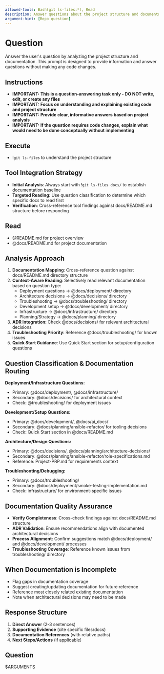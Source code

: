 ```yaml
---
allowed-tools: Bash(git ls-files:*), Read
description: Answer questions about the project structure and documentation without coding
argument-hint: [Repo question]
---
```


# Question

Answer the user's question by analyzing the project structure and documentation. This prompt is designed to provide information and answer questions without making any code changes.

## Instructions

- **IMPORTANT: This is a question-answering task only - DO NOT write, edit, or create any files**
- **IMPORTANT: Focus on understanding and explaining existing code and project structure**
- **IMPORTANT: Provide clear, informative answers based on project analysis**
- **IMPORTANT: If the question requires code changes, explain what would need to be done conceptually without implementing**

## Execute

- !`git ls-files` to understand the project structure

## Tool Integration Strategy

- **Initial Analysis**: Always start with !`git ls-files docs/` to establish documentation baseline
- **Targeted Reading**: Use question classification to determine which specific docs to read first
- **Verification**: Cross-reference tool findings against docs/README.md structure before responding

## Read

- @README.md for project overview
- @docs/README.md for project documentation

## Analysis Approach

1. **Documentation Mapping**: Cross-reference question against docs/README.md directory structure
2. **Context-Aware Reading**: Selectively read relevant documentation based on question type:
   - Deployment questions → @docs/deployment/ directory
   - Architecture decisions → @docs/decisions/ directory
   - Troubleshooting → @docs/troubleshooting/ directory
   - Development setup → @docs/development/ directory
   - Infrastructure → @docs/infrastructure/ directory
   - Planning/Strategy → @docs/planning/ directory
3. **ADR Integration**: Check @docs/decisions/ for relevant architectural decisions
4. **Troubleshooting Priority**: Reference @docs/troubleshooting/ for known issues
5. **Quick Start Guidance**: Use Quick Start section for setup/configuration questions

## Question Classification & Documentation Routing

**Deployment/Infrastructure Questions:**

- Primary: @docs/deployment/, @docs/infrastructure/
- Secondary: @docs/decisions/ for architectural context
- Check: @troubleshooting/ for deployment issues

**Development/Setup Questions:**

- Primary: @docs/development/, @docs/ai_docs/
- Secondary: @docs/planning/ansible-refactor/ for tooling decisions
- Check: Quick Start section in @docs/README.md

**Architecture/Design Questions:**

- Primary: @docs/decisions/, @docs/planning/architecture-decisions/
- Secondary: @docs/planning/ansible-refactor/role-specifications.md
- Reference: Project-PRP.md for requirements context

**Troubleshooting/Debugging:**

- Primary: @docs/troubleshooting/
- Secondary: @docs/deployment/smoke-testing-implementation.md
- Check: infrastructure/ for environment-specific issues

## Documentation Quality Assurance

- **Verify Completeness**: Cross-check findings against docs/README.md structure
- **ADR Validation**: Ensure recommendations align with documented architectural decisions
- **Process Alignment**: Confirm suggestions match @docs/deployment/ and @docs/development/ processes
- **Troubleshooting Coverage**: Reference known issues from troubleshooting/ directory

## When Documentation is Incomplete

- Flag gaps in documentation coverage
- Suggest creating/updating documentation for future reference
- Reference most closely related existing documentation
- Note when architectural decisions may need to be made

## Response Structure

1. **Direct Answer** (2-3 sentences)
2. **Supporting Evidence** (cite specific files/docs)
3. **Documentation References** (with relative paths)
4. **Next Steps/Actions** (if applicable)

## Question

$ARGUMENTS
